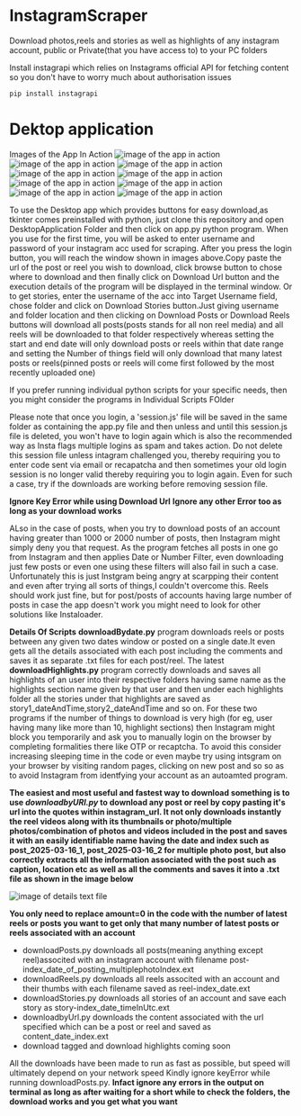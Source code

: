# InstagramScraper
Download photos,reels and stories as well as highlights of any instagram account, public or Private(that you have access to) to your PC folders

Install instagrapi which relies on Instagrams official API for fetching content so you don't have to worry much about authorisation issues

```
pip install instagrapi
```

# Dektop application

Images of the App In Action
![image of the app in action](Screenshots/appBydate1.png "Instagram Downloader in Action for downloading reels within a given date range")
![image of the app in action](Screenshots/appBydate2.png )
![image of the app in action](Screenshots/appBydate3.png )
![image of the app in action](Screenshots/appBydate4.png )
![image of the app in action](Screenshots/appBydate5.png )
![image of the app in action](Screenshots/appReels1.png )
![image of the app in action](Screenshots/appReels2.png )
![image of the app in action](Screenshots/stories1.png )
![image of the app in action](Screenshots/stories2.png )

To use the Desktop app which provides buttons for easy download,as tkinter comes preinstalled with python,
just clone this repository and open DesktopApplication Folder and then click on app.py python program.
When you use for the first time, you will be asked to enter username and password of your instagram acc
used for scraping. After you press the login button, you will reach the window shown in images above.Copy paste
the url of the post or reel you wish to download, click browse button to chose where to download and then finally click on Download Url button and the execution details of the program will be displayed in the terminal window. Or to get stories, enter the username of the acc into Target Username field, chose folder and click on
Download Stories button.Just giving username and folder location and then clicking on Download Posts or 
Download Reels buttons will download all posts(posts stands for all non reel media) and all reels will be
downloaded to that folder respectively whereas setting the start and end date will only download posts or 
reels within that date range and setting the Number of things field will only download that many latest 
posts or reels(pinned posts or reels will come first followed by the most recently uploaded one)

If you prefer running individual python scripts for your specific needs, then you might consider the programs
in Individual Scripts FOlder

Please note that once you login, a 'session.js' file will be saved in the same folder as containing the app.py file
and then unless and until this session.js file is deleted, you won't have to login again which is also the recommended way as Insta flags multiple logins as spam and takes action. Do not delete this session file unless
intagram challenged you, thereby requiring you to enter code sent via email or recapatcha and then sometimes your old login session is no longer valid thereby requiring you to login again. Even for such a case, try if the downloads are working before removing session file.

**Ignore Key Error while using Download Url**
**Ignore any other Error too as long as your download works**

ALso in the case of posts, when you try to download posts of an account having greater than 1000 or 2000 number of posts, then Instagram might simply deny you that request. As the program fetches all posts in one go from Instagram and then applies Date or Number Filter, even downloading just few posts or even one using these filters will also fail in such a case. Unfortunately this is just Instgram being angry at scarpping their content and even after trying all sorts of things,I couldn't overcome this. Reels should work just fine, but for post/posts of accounts having large number of posts in case the app doesn't work you might need to look for other solutions like Instaloader.

**Details Of Scripts**
**downloadBydate.py** program downloads reels or posts between any given two dates window or posted on a single date.It even gets all the details associated with each post including the comments and saves it as separate .txt files for each post/reel.
The latest **downloadHighlights.py** program correctly downloads and saves all highlights of an user into their
respective folders having same name as the highlights section name given by that user and then under each
highlights folder all the stories under that highlights are saved as story1_dateAndTime,story2_dateAndTime and so on. For these two programs if the number of things to download is very high (for eg, user having many like more than 10, highlight sections) then Instagram might block you temporarily and ask you to manually login on the browser by completing formalities there like OTP or recaptcha. To avoid this consider increasing sleeping time in the code or even maybe try using intsgram on your browser by visiting random pages, clicking on new post and so so as to avoid Instagram from identfying your account as an autoamted program. 

**The easiest and most useful and fastest way to download something is to use _downloadbyURl.py_ to download any post or reel by copy pasting it's url into the quotes within instagram_url. It not only downloads instantly the reel videos along with its thumbnails or photo/multiple photos/combination of photos and videos included in the post and saves it with an easily identifiable name having the date and index such as post_2025-03-16_1, post_2025-03-16_2 for multiple photo post,  but also correctly extracts all the information associated with the post such as caption, location etc as well as all the comments and saves it into a .txt file as shown in the image below**

![image of details text file](Screenshots/cd3Sr.png "This is how the info will be saved")

**You only need to replace amount=0 in the code with the number of latest reels or posts you want to get only that many number of latest posts or reels associated with an account**

+ downloadPosts.py downloads all posts(meaning anything except reel)associted with an instagram account with filename post-index_date_of_posting_multiplephotoIndex.ext
+ downloadReels.py downloads all reels associted with an account and their thumbs with each filename saved as reel-index_date.ext
+ downloadStories.py downloads all stories of an account and save each story as story-index_date_timeInUtc.ext
+ downloadbyUrl.py downloads the content associated with the url specified which can be a post or reel and saved as content_date_index.ext
+ download tagged and download highlights coming soon

All the downloads have been made to run as fast as possible, but speed will ultimately depend on your network speed
Kindly ignore keyError while running downloadPosts.py. **Infact ignore any errors in the output on terminal as long as after waiting for a short while to check the folders, the download works and you get what you want**